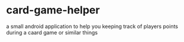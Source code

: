 # card-game-helper
a small android application to help you keeping track of players points during a caard game or similar things
